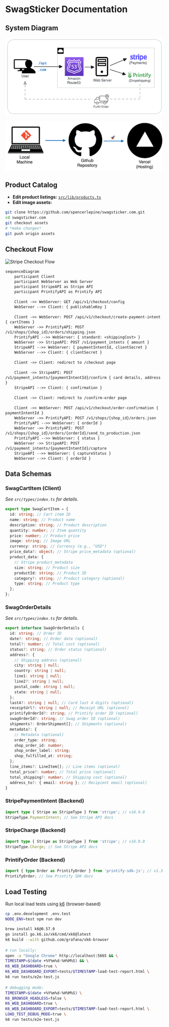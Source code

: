 # SwagSticker Documentation

## System Diagram

![System Diagram](./swagsticker.com-system-diagram.png)

![Infra](./swagsticker-infra.png)

## Product Catalog

- **Edit product listings:** [`src/lib/products.ts`](https://github.com/spencerlepine/swagsticker.com/blob/dev/src/lib/products.ts)
- **Edit image assets:**

```sh
git clone https://github.com/spencerlepine/swagsticker.com.git
cd swagsticker.com
git checkout assets
# *make changes*
git push origin assets
```

## Checkout Flow

![Stripe Checkout Flow](./checkout-flow.png)

```mermaid
sequenceDiagram
    participant Client
    participant WebServer as Web Server
    participant StripeAPI as Stripe API
    participant PrintifyAPI as Printify API

    Client ->> WebServer: GET /api/v1/checkout/config
    WebServer -->> Client: { publishableKey }

    Client ->> WebServer: POST /api/v1/checkout/create-payment-intent { cartItems }
    WebServer ->> PrintifyAPI: POST /v1/shops/{shop_id}/orders/shipping.json
    PrintifyAPI -->> WebServer: { standard: <shippingCost> }
    WebServer ->> StripeAPI: POST /v1/payment_intents { amount }
    StripeAPI -->> WebServer: { paymentIntentId, clientSecret }
    WebServer -->> Client: { clientSecret }

    Client ->> Client: redirect to /checkout page

    Client ->> StripeAPI: POST /v1/payment_intents/{paymentIntentId}/confirm { card details, address }
    StripeAPI -->> Client: { confirmation }

    Client ->> Client: redirect to /confirm-order page

    Client ->> WebServer: POST /api/v1/checkout/order-confirmation { paymentIntentId }
    WebServer ->> PrintifyAPI: POST /v1/shops/{shop_id}/orders.json
    PrintifyAPI -->> WebServer: { orderId }
    WebServer ->> PrintifyAPI: POST /v1/shops/{shop_id}/orders/{orderId}/send_to_production.json
    PrintifyAPI -->> WebServer: { status }
    WebServer ->> StripeAPI: POST /v1/payment_intents/{paymentIntentId}/capture
    StripeAPI -->> WebServer: { captureStatus }
    WebServer -->> Client: { orderId }
```

## Data Schemas

### SwagCartItem (Client)

_See `src/types/index.ts` for details._

```typescript
export type SwagCartItem = {
  id: string; // Cart item ID
  name: string; // Product name
  description: string; // Product description
  quantity: number; // Item quantity
  price: number; // Product price
  image: string; // Image URL
  currency: string; // Currency (e.g., "USD")
  price_data?: object; // Stripe price_metadata (optional)
  product_data: {
    // Stripe product_metadata
    size: string; // Product size
    productId: string; // Product ID
    category?: string; // Product category (optional)
    type: string; // Product type
  };
};
```

### SwagOrderDetails

_See `src/types/index.ts` for details._

```typescript
export interface SwagOrderDetails {
  id: string; // Order ID
  date?: string; // Order date (optional)
  total?: number; // Total cost (optional)
  status?: string; // Order status (optional)
  address?: {
    // Shipping address (optional)
    city: string | null;
    country: string | null;
    line1: string | null;
    line2?: string | null;
    postal_code: string | null;
    state: string | null;
  };
  last4?: string | null; // Card last 4 digits (optional)
  receiptUrl?: string | null; // Receipt URL (optional)
  printifyOrderId?: string; // Printify order ID (optional)
  swagOrderId?: string; // Swag order ID (optional)
  shipments?: OrderShipment[]; // Shipments (optional)
  metadata?: {
    // Metadata (optional)
    order_type: string;
    shop_order_id: number;
    shop_order_label: string;
    shop_fulfilled_at: string;
  };
  line_items?: LineItem[]; // Line items (optional)
  total_price?: number; // Total price (optional)
  total_shipping?: number; // Shipping cost (optional)
  address_to?: { email: string }; // Recipient email (optional)
}
```

### StripePaymentIntent (Backend)

```typescript
import type { Stripe as StripeType } from 'stripe'; // v16.9.0
StripeType.PaymentIntent; // See Stripe API docs
```

### StripeCharge (Backend)

```typescript
import type { Stripe as StripeType } from 'stripe'; // v16.9.0
StripeType.Charge; // See Stripe API docs
```

### PrintifyOrder (Backend)

```typescript
import { type Order as PrintifyOrder } from 'printify-sdk-js'; // v1.3.0
PrintifyOrder; // See Printify SDK docs
```

## Load Testing

Run local load tests using [k6](https://k6.io) (browser-based)

```sh
cp .env.development .env.test
NODE_ENV=test npm run dev
```

```sh
brew install k6@0.57.0
go install go.k6.io/xk6/cmd/xk6@latest
k6 build --with github.com/grafana/xk6-browser

# run locally:
open -a "Google Chrome" http://localhost:5665 && \
TIMESTAMP=$(date +%Y%m%d-%H%M%S) && \
K6_WEB_DASHBOARD=true \
K6_WEB_DASHBOARD_EXPORT=tests/$TIMESTAMP-load-test-report.html \
k6 run tests/e2e-test.js

# debugging mode:
TIMESTAMP=$(date +%Y%m%d-%H%M%S) \
K6_BROWSER_HEADLESS=false \
K6_WEB_DASHBOARD=true \
K6_WEB_DASHBOARD_EXPORT=tests/$TIMESTAMP-load-test-report.html \
LOAD_TEST_DEBUG_MODE=true \
k6 run tests/e2e-test.js
```
